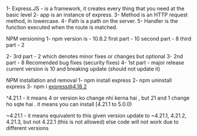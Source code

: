 1- Express.JS - is a framework, it creates every thing that you need at the basic level
2- app is an instance of express.
3- Method is an HTTP request method, in lowercase.
4- Path is a path on the server.
5- Handler is the function executed when the route is matched.

NPM versioning
1- npm version is - 10.8.2
    first part - 10
    second part - 8
    third part - 2

2- 3rd part - 2 which denotes minor fixes or changes but optional
3- 2nd part - 8 Recomended bug fixes (security fixes)
4- 1st part - major release current version is 10 and breaking update (should not update it)

NPM installation and removal
1- npm install express
2- npm uninstall express
3- npm i express@4.18.2

^4.21.1 - it means 4 or version ko change nhi kerna hai , but 21 and 1 change ho sqte hai . 
it means you can install [4.21.1 to 5.0.0)

~4.21.1 - it means equivalent to this given version 
update to ~4.21.1, 4.21.2, 4.21.3, but not 4.22.1 (this is not allowed) else code will not work due to different versions

